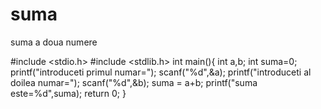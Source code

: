 # suma
suma a doua numere

#include <stdio.h>
#include <stdlib.h>
int main(){
    int a,b;
    int suma=0;
    printf("introduceti primul numar=");
    scanf("%d",&a);
    printf("introduceti al doilea numar=");
    scanf("%d",&b);
    suma = a+b;
    printf("suma este=%d",suma);
    return 0;
}

